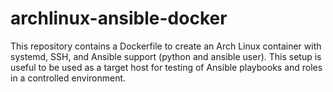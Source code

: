 # archlinux-ansible-docker
This repository contains a Dockerfile to create an Arch Linux container with systemd, SSH, and Ansible support (python and ansible user). This setup is useful to be used as a target host for testing of Ansible playbooks and roles in a controlled environment.
